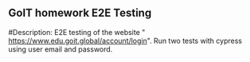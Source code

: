 ## GoIT homework E2E Testing
#Description:
E2E testing of the website " https://www.edu.goit.global/account/login". Run two tests with cypress using user email and password. 
